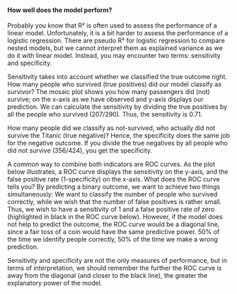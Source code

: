 #### How well does the model perform?

Probably you know that R² is often used to assess the performance of a linear model. Unfortunately, it is a bit harder to assess the performance of a logistic regression. There are pseudo R² for logistic regression to compare nested models, but we cannot interpret them as explained variance as we do it with linear model. Instead, you may encounter two terms: sensitivity and specificity.

Sensitivity takes into account whether we classified the true outcome right. How many people who survived (true positives) did our model classify as survivor? The mosaic plot shows you how many passengers did (not) survive; on the x-axis as we have observed and y-axis displays our prediction. We can calculate the sensitivity by dividing the true positives by all the people who survived (207/290). Thus, the sensitivity is 0.71.

How many people did we classify as not-survived, who actually did not survive the Titanic (true negative)? Hence, the specificity does the same job for the negative outcome. If you divide the true negatives by all people who did not survive (356/424), you get the specificity.


A common way to combine both indicators are ROC curves. As the plot below illustrates, a ROC curve displays the sensitivity on the y-axis, and the false positive rate (1-specificity) on the x-axis. What does the ROC curve tells you? By predicting a binary outcome, we want to achieve two things simultaneously: We want to classify the number of people who survived correctly, while we wish that the number of false positives is rather small. Thus, we wish to have a sensitivity of 1 and a false positive rate of zero (highlighted in black in the ROC curve below). However, if the model does not help to predict the outcome, the ROC curve would be a diagonal line, since a fair toss of a coin would have the same predictive power. 50% of the time we identify people correctly, 50% of the time we make a wrong prediction.


Sensitivity and specificity are not the only measures of performance, but in terms of interpretation, we should remember the further the ROC curve is away from the diagonal (and closer to the black line), the greater the explanatory power of the model.
